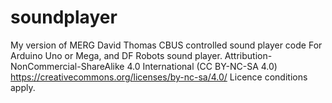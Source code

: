 # soundplayer
My version of MERG David Thomas CBUS controlled sound player code
For Arduino Uno or Mega, and DF Robots sound player.
Attribution-NonCommercial-ShareAlike 4.0 International (CC BY-NC-SA 4.0)
https://creativecommons.org/licenses/by-nc-sa/4.0/
Licence conditions apply.
